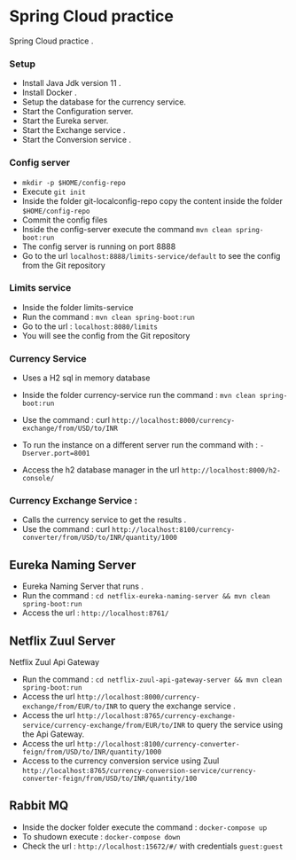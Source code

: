 # Spring Cloud practice

Spring Cloud practice .

### Setup

- Install Java Jdk version 11 .
- Install Docker .
- Setup the database for the currency service.
- Start the Configuration server.
- Start the Eureka server.
- Start the Exchange service .
- Start the Conversion service .

### Config server

- `mkdir -p $HOME/config-repo`
- Execute `git init`
- Inside the folder git-localconfig-repo copy the content inside the folder `$HOME/config-repo`
- Commit the config files
- Inside the config-server execute the command `mvn clean spring-boot:run`
- The config server is running on port 8888
- Go to the url `localhost:8888/limits-service/default` to see the config from the Git repository

### Limits service

- Inside the folder limits-service
- Run the command : `mvn clean spring-boot:run`
- Go to the url : `localhost:8080/limits`
- You will see the config from the Git repository

### Currency Service

- Uses a H2 sql in memory database

- Inside the folder currency-service run the command : `mvn clean spring-boot:run`
- Use the command : curl `http://localhost:8000/currency-exchange/from/USD/to/INR`
- To run the instance on a different server run the command with : `-Dserver.port=8001`
- Access the h2 database manager in the url `http://localhost:8000/h2-console/`

### Currency Exchange Service :

- Calls the currency service to get the results .
- Use the command : curl `http://localhost:8100/currency-converter/from/USD/to/INR/quantity/1000`

## Eureka Naming Server

- Eureka Naming Server that runs .
- Run the command : `cd netflix-eureka-naming-server && mvn clean spring-boot:run`
- Access the url : `http://localhost:8761/`

## Netflix Zuul Server

Netflix Zuul Api Gateway

- Run the command : `cd netflix-zuul-api-gateway-server && mvn clean spring-boot:run`
- Access the url `http://localhost:8000/currency-exchange/from/EUR/to/INR` to query the exchange service .
- Access the url `http://localhost:8765/currency-exchange-service/currency-exchange/from/EUR/to/INR` to query the service using the Api Gateway.
- Access the url `http://localhost:8100/currency-converter-feign/from/USD/to/INR/quantity/1000`
- Access to the currency conversion service using Zuul `http://localhost:8765/currency-conversion-service/currency-converter-feign/from/USD/to/INR/quantity/100`

## Rabbit MQ

- Inside the docker folder execute the command : `docker-compose up`
- To shudown execute : `docker-compose down`
- Check the url : `http://localhost:15672/#/` with credentials `guest:guest`
